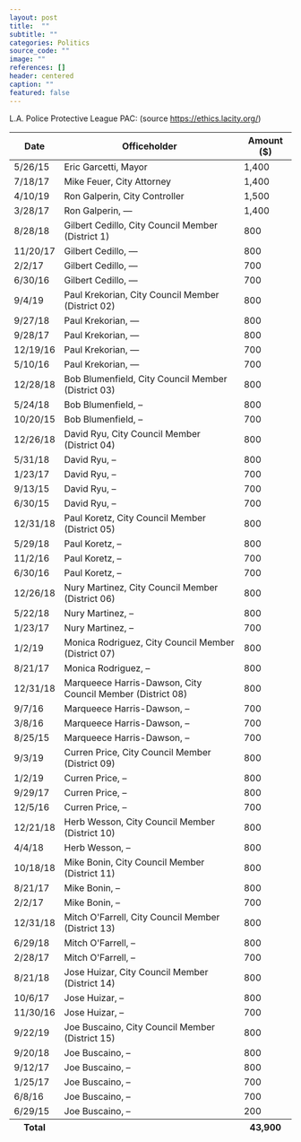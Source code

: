 ```yaml
---
layout: post
title:  ""
subtitle: ""
categories: Politics
source_code: ""
image: ""
references: []
header: centered
caption: ""
featured: false
---
```


L.A. Police Protective League PAC: (source https://ethics.lacity.org/)

<table class="table">
  <thead>
    <tr>
      <th>Date</th>
      <th>Officeholder</th>
      <th>Amount ($)</th>
    </tr>
  </thead>
  <tfoot>
    <tr>
      <th>Total</th>
      <th></th>
      <th>43,900</th>
    </tr>
  </tfoot>
  <tbody>
    <tr><td>5/26/15</td><td>Eric Garcetti, Mayor</td><td>1,400</td></tr>
    <tr><td>7/18/17</td><td>Mike Feuer, City Attorney</td><td>1,400</td></tr>
    <tr><td>4/10/19</td><td>Ron Galperin, City Controller</td><td>1,500</td></tr>
    <tr><td>3/28/17</td><td>Ron Galperin, —</td><td>1,400</td></tr>
    <tr><td>8/28/18</td><td>Gilbert	Cedillo, City Council Member (District 1)</td><td>800</td></tr>
    <tr><td>11/20/17</td><td>Gilbert Cedillo, —</td><td>800</td></tr>
    <tr><td>2/2/17</td><td>Gilbert Cedillo, —</td><td>700</td></tr>
    <tr><td>6/30/16</td><td>Gilbert	Cedillo, —</td><td>700</td></tr>
    <tr><td>9/4/19</td><td>Paul	Krekorian, City Council Member (District 02)</td><td>800</td></tr>
    <tr><td>9/27/18</td><td>Paul	Krekorian, —</td><td>800</td></tr>
    <tr><td>9/28/17</td><td>Paul	Krekorian, —</td><td>800</td></tr>
    <tr><td>12/19/16</td><td>Paul	Krekorian, —</td><td>700</td></tr>
    <tr><td>5/10/16</td><td>Paul	Krekorian, —</td><td>700</td></tr>
    <tr><td>12/28/18</td><td>Bob	Blumenfield, City Council Member (District 03)</td><td>800</td></tr>
    <tr><td>5/24/18</td><td>Bob	Blumenfield, –</td><td>800</td></tr>
    <tr><td>10/20/15</td><td>Bob	Blumenfield, –</td><td>700</td></tr>
    <tr><td>12/26/18</td><td>David	Ryu, City Council Member (District 04)</td><td>800</td></tr>
    <tr><td>5/31/18</td><td>David	Ryu, –</td><td>800</td></tr>
    <tr><td>1/23/17</td><td>David	Ryu, –</td><td>700</td></tr>
    <tr><td>9/13/15</td><td>David	Ryu, –</td><td>700</td></tr>
    <tr><td>6/30/15</td><td>David	Ryu, –</td><td>700</td></tr>
    <tr><td>12/31/18</td><td>Paul	Koretz, City Council Member (District 05)</td><td>800</td></tr>
    <tr><td>5/29/18</td><td>Paul	Koretz, –</td><td>800</td></tr>
    <tr><td>11/2/16</td><td>Paul	Koretz, –</td><td>700</td></tr>
    <tr><td>6/30/16</td><td>Paul	Koretz, –</td><td>700</td></tr>
    <tr><td>12/26/18</td><td>Nury	Martinez, City Council Member (District 06)</td><td>800</td></tr>
    <tr><td>5/22/18</td><td>Nury	Martinez, –</td><td>800</td></tr>
    <tr><td>1/23/17</td><td>Nury	Martinez, –</td><td>700</td></tr>
    <tr><td>1/2/19</td><td>Monica	Rodriguez, City Council Member (District 07)</td><td>800</td></tr>
    <tr><td>8/21/17</td><td>Monica	Rodriguez, –</td><td>800</td></tr>
    <tr><td>12/31/18</td><td>Marqueece	Harris-Dawson, City Council Member (District 08)</td><td>800</td></tr>
    <tr><td>9/7/16</td><td>Marqueece	Harris-Dawson, –</td><td>700</td></tr>
    <tr><td>3/8/16</td><td>Marqueece	Harris-Dawson, –</td><td>700</td></tr>
    <tr><td>8/25/15</td><td>Marqueece	Harris-Dawson, –</td><td>700</td></tr>
    <tr><td>9/3/19</td><td>Curren	Price, City Council Member (District 09)</td><td>800</td></tr>
    <tr><td>1/2/19</td><td>Curren	Price, –</td><td>800</td></tr>
    <tr><td>9/29/17</td><td>Curren	Price, –</td><td>800</td></tr>
    <tr><td>12/5/16</td><td>Curren	Price, –</td><td>700</td></tr>
    <tr><td>12/21/18</td><td>Herb	Wesson, City Council Member (District 10)</td><td>800</td></tr>
    <tr><td>4/4/18</td><td>Herb	Wesson, –</td><td>800</td></tr>
    <tr><td>10/18/18</td><td>Mike	Bonin, City Council Member (District 11)</td><td>800</td></tr>
    <tr><td>8/21/17</td><td>Mike	Bonin, –</td><td>800</td></tr>
    <tr><td>2/2/17</td><td>Mike	Bonin, –</td><td>700</td></tr>
    <tr><td>12/31/18</td><td>Mitch	O'Farrell, City Council Member (District 13)</td><td>800</td></tr>
    <tr><td>6/29/18</td><td>Mitch	O'Farrell, –</td><td>800</td></tr>
    <tr><td>2/28/17</td><td>Mitch	O'Farrell, –</td><td>700</td></tr>
    <tr><td>8/21/18</td><td>Jose	Huizar, City Council Member (District 14)</td><td>800</td></tr>
    <tr><td>10/6/17</td><td>Jose	Huizar, –</td><td>800</td></tr>
    <tr><td>11/30/16</td><td>Jose	Huizar, –</td><td>700</td></tr>
    <tr><td>9/22/19</td><td>Joe	Buscaino, City Council Member (District 15)</td><td>800</td></tr>
    <tr><td>9/20/18</td><td>Joe	Buscaino, –</td><td>800</td></tr>
    <tr><td>9/12/17</td><td>Joe	Buscaino, –</td><td>800</td></tr>
    <tr><td>1/25/17</td><td>Joe	Buscaino, –</td><td>700</td></tr>
    <tr><td>6/8/16</td><td>Joe	Buscaino, –</td><td>700</td></tr>
    <tr><td>6/29/15</td><td>Joe	Buscaino, –</td><td>200</td></tr>
  </tbody>
</table>
